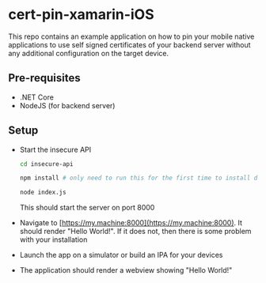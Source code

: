 # cert-pin-xamarin-iOS

This repo contains an example application on how to pin your mobile native applications to use self signed certificates of your backend server without any additional configuration on the target device.

## Pre-requisites

* .NET Core
* NodeJS (for backend server)

## Setup

* Start the insecure API
	```sh
	cd insecure-api

	npm install # only need to run this for the first time to install dependencies
	
	node index.js
	```
	This should start the server on port 8000

* Navigate to [https://my.machine:8000](https://my.machine:8000). It should render "Hello World!". If it does not, then there is some problem with your installation

* Launch the app on a simulator or build an IPA for your devices

* The application should render a webview showing "Hello World!"
